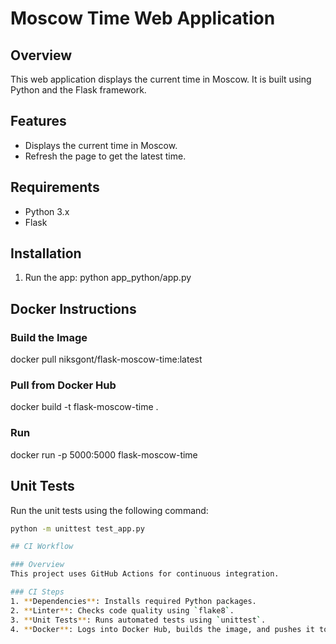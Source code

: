 # Moscow Time Web Application

## Overview
This web application displays the current time in Moscow. It is built using Python and the Flask framework.

## Features
- Displays the current time in Moscow.
- Refresh the page to get the latest time.

## Requirements
- Python 3.x
- Flask

## Installation
1. Run the app:
    python app_python/app.py

## Docker Instructions

### Build the Image
docker pull niksgont/flask-moscow-time:latest
### Pull from Docker Hub
docker build -t flask-moscow-time .
### Run
docker run -p 5000:5000 flask-moscow-time

## Unit Tests
Run the unit tests using the following command:
```bash
python -m unittest test_app.py

## CI Workflow

### Overview
This project uses GitHub Actions for continuous integration.

### CI Steps
1. **Dependencies**: Installs required Python packages.
2. **Linter**: Checks code quality using `flake8`.
3. **Unit Tests**: Runs automated tests using `unittest`.
4. **Docker**: Logs into Docker Hub, builds the image, and pushes it to the repository.
